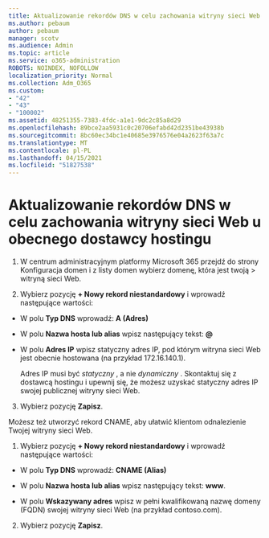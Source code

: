 ```yaml
---
title: Aktualizowanie rekordów DNS w celu zachowania witryny sieci Web u obecnego dostawcy hostingu
ms.author: pebaum
author: pebaum
manager: scotv
ms.audience: Admin
ms.topic: article
ms.service: o365-administration
ROBOTS: NOINDEX, NOFOLLOW
localization_priority: Normal
ms.collection: Adm_O365
ms.custom:
- "42"
- "43"
- "100002"
ms.assetid: 48251355-7383-4fdc-a1e1-9dc2c85a8d29
ms.openlocfilehash: 89bce2aa5931c0c20706efabd42d2351be43938b
ms.sourcegitcommit: 8bc60ec34bc1e40685e3976576e04a2623f63a7c
ms.translationtype: MT
ms.contentlocale: pl-PL
ms.lasthandoff: 04/15/2021
ms.locfileid: "51827538"
---
```

# <a name="update-dns-records-to-keep-your-website-with-your-current-hosting-provider"></a>Aktualizowanie rekordów DNS w celu zachowania witryny sieci Web u obecnego dostawcy hostingu

1. W centrum administracyjnym platformy Microsoft 365 przejdź do strony Konfiguracja domen i z listy domen wybierz domenę, która jest twoją   >  [](https://admin.microsoft.com/Adminportal#/Domains) witryną sieci Web.

2. Wybierz pozycję **+ Nowy rekord niestandardowy** i wprowadź następujące wartości:

  - W polu **Typ DNS** wprowadź: **A (Adres)**

  - W polu **Nazwa hosta lub alias** wpisz następujący tekst: **@**

  - W polu **Adres IP** wpisz statyczny adres IP, pod którym witryna sieci Web jest obecnie hostowana (na przykład 172.16.140.1).

    Adres IP musi być  *statyczny*  , a nie  *dynamiczny*  . Skontaktuj się z dostawcą hostingu i upewnij się, że możesz uzyskać statyczny adres IP swojej publicznej witryny sieci Web.

3. Wybierz pozycję **Zapisz**.

Możesz też utworzyć rekord CNAME, aby ułatwić klientom odnalezienie Twojej witryny sieci Web.
  
1. Wybierz pozycję **+ Nowy rekord niestandardowy** i wprowadź następujące wartości:

  - W polu **Typ DNS** wprowadź: **CNAME (Alias)**

  - W polu **Nazwa hosta lub alias** wpisz następujący tekst: **www**.

  - W polu **Wskazywany adres** wpisz w pełni kwalifikowaną nazwę domeny (FQDN) swojej witryny sieci Web (na przykład contoso.com).

2. Wybierz pozycję **Zapisz**.
